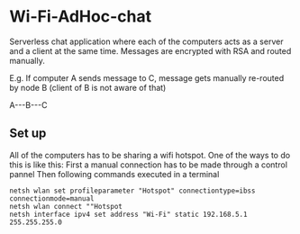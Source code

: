 # Wi-Fi-AdHoc-chat

Serverless chat application where each of the computers acts as a server and a client at the same time.
Messages are encrypted with RSA and routed manually.

E.g. If computer A sends message to C, message gets manually re-routed by node B (client of B is not aware of that)

A---B---C

## Set up

All of the computers has to be sharing a wifi hotspot. One of the ways to do this is like this:
First a manual connection has to be made through a control pannel
Then following commands executed in a terminal
```
netsh wlan set profileparameter "Hotspot" connectiontype=ibss connectionmode=manual
netsh wlan connect ""Hotspot
netsh interface ipv4 set address "Wi-Fi" static 192.168.5.1 255.255.255.0
```
